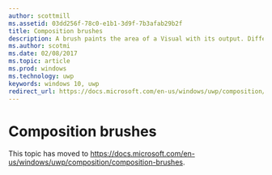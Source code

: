 ```yaml
---
author: scottmill
ms.assetid: 03dd256f-78c0-e1b1-3d9f-7b3afab29b2f
title: Composition brushes
description: A brush paints the area of a Visual with its output. Different brushes have different types of output.
ms.author: scotmi
ms.date: 02/08/2017
ms.topic: article
ms.prod: windows
ms.technology: uwp
keywords: windows 10, uwp
redirect_url: https://docs.microsoft.com/en-us/windows/uwp/composition/composition-brushes
---
```

# Composition brushes

This topic has moved to https://docs.microsoft.com/en-us/windows/uwp/composition/composition-brushes.